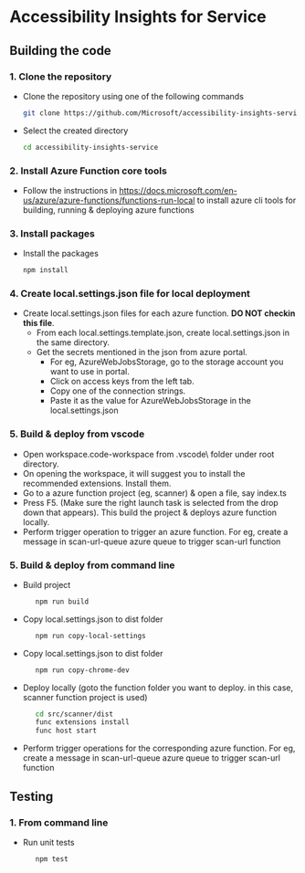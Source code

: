 # Accessibility Insights for Service

## Building the code

### 1. Clone the repository

-   Clone the repository using one of the following commands
    ```bash
    git clone https://github.com/Microsoft/accessibility-insights-service.git
    ```
-   Select the created directory
    ```bash
    cd accessibility-insights-service
    ```

### 2. Install Azure Function core tools

-   Follow the instructions in https://docs.microsoft.com/en-us/azure/azure-functions/functions-run-local to install azure cli tools for building, running & deploying azure functions

### 3. Install packages

-   Install the packages
    ```bash
    npm install
    ```

### 4. Create local.settings.json file for local deployment

-   Create local.settings.json files for each azure function. **DO NOT checkin this file**.
    -   From each local.settings.template.json, create local.settings.json in the same directory.
    -   Get the secrets mentioned in the json from azure portal.
        -   For eg, AzureWebJobsStorage, go to the storage account you want to use in portal.
        -   Click on access keys from the left tab.
        -   Copy one of the connection strings.
        -   Paste it as the value for AzureWebJobsStorage in the local.settings.json

### 5. Build & deploy from vscode

-   Open workspace.code-workspace from .vscode\ folder under root directory.
-   On opening the workspace, it will suggest you to install the recommended extensions. Install them.
-   Go to a azure function project (eg, scanner) & open a file, say index.ts
-   Press F5. (Make sure the right launch task is selected from the drop down that appears). This build the project & deploys azure function locally.
-   Perform trigger operation to trigger an azure function. For eg, create a message in scan-url-queue azure queue to trigger scan-url function

### 5. Build & deploy from command line

-   Build project

    ```bash
       npm run build
    ```

-   Copy local.settings.json to dist folder

    ```bash
       npm run copy-local-settings
    ```
-   Copy local.settings.json to dist folder

    ```bash
       npm run copy-chrome-dev
    ```    
-   Deploy locally (goto the function folder you want to deploy. in this case, scanner function project is used)
    ```bash
       cd src/scanner/dist
       func extensions install
       func host start
    ```
-   Perform trigger operations for the corresponding azure function. For eg, create a message in scan-url-queue azure queue to trigger scan-url function

## Testing

### 1. From command line

-   Run unit tests
    ```bash
       npm test
    ```
